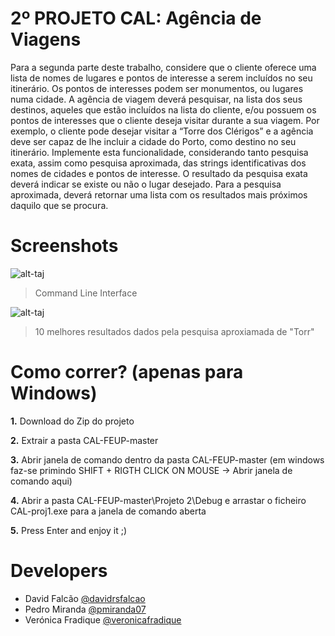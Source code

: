 # 2º PROJETO CAL: Agência de Viagens
Para a segunda parte deste trabalho, considere que o cliente oferece uma lista de nomes de lugares e pontos de interesse a serem incluídos no seu itinerário. Os pontos de interesses podem ser monumentos, ou lugares numa cidade. A agência de viagem deverá pesquisar, na lista dos seus destinos, aqueles que estão incluídos na lista do cliente, e/ou possuem os pontos de interesses que o cliente deseja visitar durante a sua viagem. Por exemplo, o cliente pode desejar visitar a “Torre dos Clérigos” e a agência deve ser capaz de lhe incluir a cidade do Porto, como destino no seu itinerário. Implemente esta funcionalidade, considerando tanto pesquisa exata, assim como pesquisa aproximada, das strings identificativas dos nomes de cidades e pontos de interesse. O resultado da pesquisa exata deverá indicar se existe ou não o lugar desejado. Para a pesquisa aproximada, deverá retornar uma lista com os resultados mais próximos daquilo que se procura.

# Screenshots

![alt-taj](https://github.com/davidrsfalcao/CAL-proj1/blob/master/Project%202/Screenshots/Screenshot1.png)

> Command Line Interface

![alt-taj](https://github.com/davidrsfalcao/CAL-proj1/blob/master/Project%202/Screenshots/Screenshot2.png)

> 10 melhores resultados dados pela pesquisa aproxiamada de "Torr"

# Como correr? (apenas para Windows)
**1.** Download do Zip do projeto

**2.** Extrair a pasta CAL-FEUP-master

**3.** Abrir janela de comando dentro da pasta CAL-FEUP-master (em windows faz-se primindo SHIFT + RIGTH CLICK ON MOUSE -> Abrir janela de comando aqui)

**4.** Abrir a pasta CAL-FEUP-master\Projeto 2\Debug e arrastar o ficheiro CAL-proj1.exe para a janela de comando aberta

**5.** Press Enter and enjoy it ;)

# Developers
- David Falcão [@davidrsfalcao](https://github.com/davidrsfalcao)
- Pedro Miranda [@pmiranda07](https://github.com/pmiranda07)
- Verónica Fradique [@veronicafradique](https://github.com/veronicafradique)

